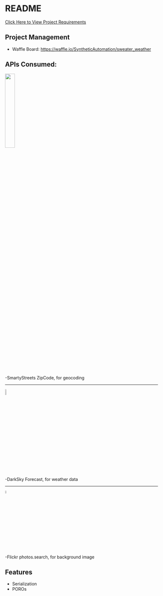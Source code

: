 # README

<a href="https://bit.ly/2TfKX92" target="_blank">Click Here to View Project Requirements</a>

## Project Management
- Waffle Board: https://waffle.io/SyntheticAutomation/sweater_weather

## APIs Consumed:

<img src="https://bit.ly/2GVzKnH" width="25%">

-SmartyStreets ZipCode, for geocoding
<hr>
<img src="https://pbs.twimg.com/profile_images/428154467448389632/gOij3QhC_400x400.png" width="7%">

-DarkSky Forecast, for weather data
<hr>
<img src="https://bit.ly/2SnnkqK" width="5%">

-Flickr photos.search, for background image


## Features
- Serialization
- POROs
